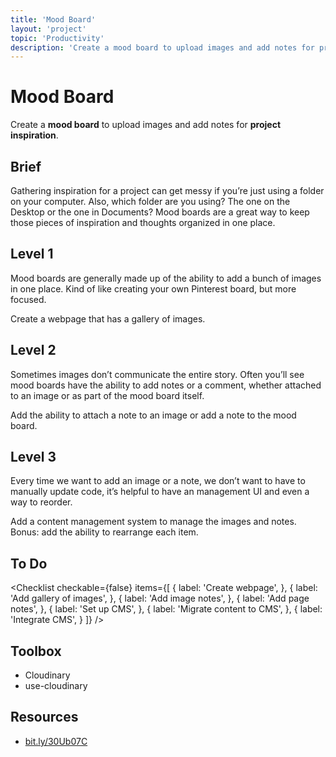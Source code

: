 ```yaml
---
title: 'Mood Board'
layout: 'project'
topic: 'Productivity'
description: 'Create a mood board to upload images and add notes for project inspiration.'
---
```




<ProjectHeader>

# Mood Board

Create a <strong className="color-blue">mood board</strong> to upload images and add notes for <strong className="color-purple">project inspiration</strong>.

</ProjectHeader>

<ProjectContent>

## Brief

Gathering inspiration for a project can get messy if you’re just using a folder on your computer. Also, which folder are you using? The one on the Desktop or the one in Documents? Mood boards are a great way to keep those pieces of inspiration and thoughts organized in one place.

## Level 1

Mood boards are generally made up of the ability to add a bunch of images in one place. Kind of like creating your own Pinterest board, but more focused.

Create a webpage that has a gallery of images.

<LoginRequired>

## Level 2

Sometimes images don’t communicate the entire story. Often you’ll see mood boards have the ability to add notes or a comment, whether attached to an image or as part of the mood board itself.

Add the ability to attach a note to an image or add a note to the mood board.

## Level 3

Every time we want to add an image or a note, we don’t want to have to manually update code, it’s helpful to have an management UI and even a way to reorder.

Add a content management system to manage the images and notes. Bonus: add the ability to rearrange each item.

</LoginRequired>

</ProjectContent>

<ProjectSidebar>

## To Do

<Checklist checkable={false} items={[
  {
    label: 'Create webpage',
  },
  {
    label: 'Add gallery of images',
  },
  {
    label: 'Add image notes',
  },
  {
    label: 'Add page notes',
  },
  {
    label: 'Set up CMS',
  },
  {
    label: 'Migrate content to CMS',
  },
  {
    label: 'Integrate CMS',
  }
]} />

## Toolbox
- Cloudinary
- use-cloudinary

## Resources
- [bit.ly/30Ub07C](https://bit.ly/30Ub07C)

</ProjectSidebar>